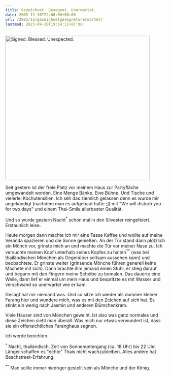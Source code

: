 ```yaml
---
title: Gezeichnet. Gesegnet. Unerwartet.
date: 2005-12-30T22:08:00+00:00
url: /2005/12/gezeichnetgesegnetunerwartet/
lastmod: 2023-09-10T19:14:12+07:00
---
```

[<img width="455" src="//static.flickr.com/40/79626076_e9085e2f8f.jpg" alt="Signed. Blessed. Unexpected." />][1]

Seit gestern ist der freie Platz vor meinem Haus zur Partyfläche umgewandelt worden. Eine Menge Bänke. Eine Bühne. Und Tische und vielerlei Kochutensilien. Ich seh das ziemlich gelassen denn es wurde mir angekündigt (nachdem man es aufgebaut hatte ;]) mit "We will disturb you for two days" und einem Thai-Smile allerbester Qualität.

Und so wurde gestern Nacht<sup>*</sup> schon mal in den Silvester reingefeiert. Erstaunlich leise.

Heute morgen dann machte ich mir eine Tasse Kaffee und wollte auf meine Veranda spazieren und die Sonne genießen. An der Tür stand dann plötzlich ein Mönch vor, grinste mich an und machte die Tür vor meiner Nase zu. Ich versuchte meinen Kopf unterhalb seines Kopfes zu halten<sup>**</sup> (was bei thailändischen Mönchen als Gegenüber seltsam aussehen kann) und beobachtete. Er grinste weiter (grinsende Mönche führen generell keine Machete mit sich). Dann brachte ihm jemand einen Stuhl, er stieg darauf und begann mit den Fingern meine Scheibe zu bemalen. Das dauerte eine Weile, dann lief er einmal um mein Haus und bespritzte es mit Wasser und verschwand so unerwartet wie er kam.

Gesagt hat mir niemand was. Und so sitze ich wieder als dummer kleiner Farang hier und wundere mich, was es mit den Zeichen auf sich hat. Es stinkt ein wenig nach Jasmin und anderen Blümchenkram.

Viele Häuser sind von Mönchen geweiht. Ist also was ganz normales und diese Zeichen sieht man überall. Was mich nur etwas verwundert ist, dass sie ein offensichtliches Faranghaus segnen.

Ich werde berichten.

<sup>*</sup> Nacht, thailändisch. Zeit von Sonnenuntergang (ca. 18 Uhr) bis 22 Uhr. Länger schaffen es "echte" Thais nicht wachzubleiben. Alles andere hat Beachstreet-Erfahrung.

<sup>**</sup> Man sollte immer niedriger gestellt sein als Mönche und der König.

 [1]: http://www.flickr.com/photos/schreibblogade/79626076/ "Signed. Blessed. Unexpected."
